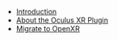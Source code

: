 * [Introduction](index.md)
* [About the Oculus XR Plugin](com.unity.xr.oculus.md)
* [Migrate to OpenXR](openxr-migration.md)
